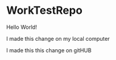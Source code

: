 # WorkTestRepo

Hello World!

I made this change on my local computer

I made this this change on gitHUB
